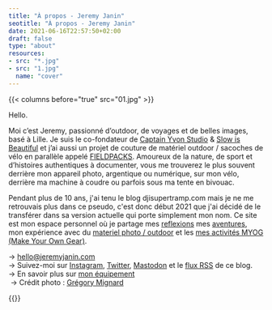 ```yaml
---
title: "À propos - Jeremy Janin"
seotitle: "À propos - Jeremy Janin"
date: 2021-06-16T22:57:50+02:00
draft: false
type: "about"
resources:
- src: "*.jpg"
- src: "1.jpg"
  name: "cover"
---
```


{{< columns before="true" src="01.jpg" >}}<p>Hello.</p>
<p>Moi c’est Jeremy, passionné d’outdoor, de voyages et de belles images, basé à Lille. Je suis le co-fondateur de <a href="https://captainyvon.fr" target="blank">Captain Yvon Studio</a> & <a href="https://slowisbeautiful.cool" target="blank">Slow is Beautiful</a> et j’ai aussi un projet de couture de matériel outdoor / sacoches de vélo en parallèle appelé <a href="https://www.instagram.com/fieldpacks/" target="blank">FIELDPACKS</a>. Amoureux de la nature, de sport et d’histoires authentiques à documenter, vous me trouverez le plus souvent derrière mon appareil photo, argentique ou numérique, sur mon vélo, derrière ma machine à coudre ou parfois sous ma tente en bivouac.</p>
<p>Pendant plus de 10 ans, j'ai tenu le blog djisupertramp.com mais je ne me retrouvais plus dans ce pseudo, c'est donc début 2021 que j'ai décidé de le transférer dans sa version actuelle qui porte simplement mon nom. Ce site est mon espace personnel où je partage mes <a href="https://jeremyjanin.com/reflexions/">reflexions</a> mes <a href="https://jeremyjanin.com/aventures/">aventures</a>, mon expérience avec du <a href="https://jeremyjanin.com/materiel/">materiel photo / outdoor</a> et les <a href="https://jeremyjanin.com/MYOG/">mes activités MYOG (Make Your Own Gear)</a>.</p>
<p>→ <a href="mailto="hello@jeremyjanin.com">hello@jeremyjanin.com</a><br/>
→ Suivez-moi sur <a href="https://www.instagram.com/jeremy.janin/" target="blank">Instagram</a>, <a href="https://twitter.com/jeremyjanin" target="blank">Twitter</a>, <a href="https://piaille.fr/@jeremy" target="blank">Mastodon</a> et le <a href="https://jeremyjanin.com/posts/index.xml" target="blank">flux RSS</a> de ce blog.<br/>
→ En savoir plus sur <a href="https://jeremyjanin.com/equipement/">mon équipement</a><br/>
 → Crédit photo : <a href="https://gregorymignard.com/" target="blank">Grégory Mignard</a></p>{{</columns>}}

